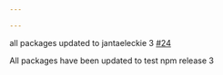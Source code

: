 ```yaml
---

---
```

    
all packages updated to jantaeleckie 3 [#24](https://github.com/JantaeLeckie/frontier_test/pull/24)
    
All packages have been updated to test npm release 3
